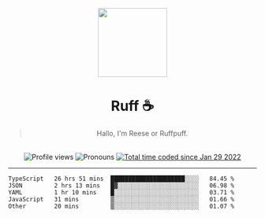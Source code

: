 <div align='center'>
  <img src='https://ruff.cafe/cdn/ruffpuff.jpg' width='140' height='140' />
  <h1>Ruff ☕️</h1>
  <blockquote>Hallo, I'm Reese or Ruffpuff.</blockquote>
  
  <br />
  
  <img alt="Profile views" src="https://komarev.com/ghpvc/?username=ruffpuff1" />
  <img alt='Pronouns' src='https://img.shields.io/endpoint?url=https://pronoundb.org/shields/61181f81be124c42b207bffd' />
  <a href="https://wakatime.com/@72bf611d-9557-4a85-aa1d-46f6a3346744"><img src="https://wakatime.com/badge/user/72bf611d-9557-4a85-aa1d-46f6a3346744.svg" alt="Total time coded since Jan 29 2022" /></a>
</div>

<hr />

<!--START_SECTION:waka-->

```text
TypeScript   26 hrs 51 mins  █████████████████████░░░░   84.45 %
JSON         2 hrs 13 mins   █▓░░░░░░░░░░░░░░░░░░░░░░░   06.98 %
YAML         1 hr 10 mins    █░░░░░░░░░░░░░░░░░░░░░░░░   03.71 %
JavaScript   31 mins         ▒░░░░░░░░░░░░░░░░░░░░░░░░   01.66 %
Other        20 mins         ▒░░░░░░░░░░░░░░░░░░░░░░░░   01.07 %
```

<!--END_SECTION:waka-->
